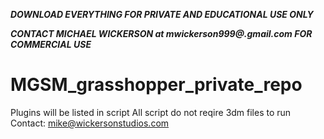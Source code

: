 
***DOWNLOAD EVERYTHING FOR PRIVATE AND EDUCATIONAL USE ONLY***

***CONTACT MICHAEL WICKERSON at mwickerson999@.gmail.com FOR COMMERCIAL USE***

# MGSM_grasshopper_private_repo
Plugins will be listed in script
All script do not reqire 3dm files to run
Contact: mike@wickersonstudios.com
